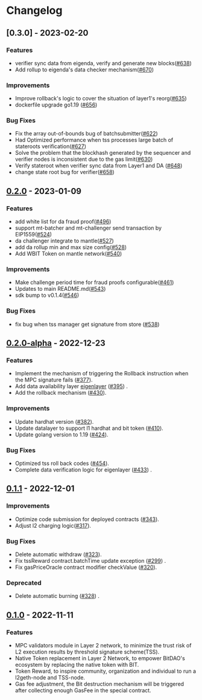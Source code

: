 # Changelog

## [0.3.0] - 2023-02-20

### Features
- verifier sync data from eigenda, verify and generate new blocks([#638](https://github.com/mantlenetworkio/mantle/pull/638))
- Add rollup to eigenda's data checker mechanism([#670](https://github.com/mantlenetworkio/mantle/pull/670))

### Improvements
- Improve rollback's logic to cover the situation of layer1's reorg([#635](https://github.com/mantlenetworkio/mantle/pull/635))
- dockerfile upgrade go1.19 ([#656](https://github.com/mantlenetworkio/mantle/pull/656))

### Bug Fixes
- Fix the array out-of-bounds bug of batchsubmitter([#622](https://github.com/mantlenetworkio/mantle/pull/622))
- Had Optimized performance when tss processes large batch of stateroots verification([#627](https://github.com/mantlenetworkio/mantle/pull/627))
- Solve the problem that the blockhash generated by the sequencer and verifier nodes is inconsistent due to the gas limit([#630](https://github.com/mantlenetworkio/mantle/pull/630))
- Verify stateroot when verifier sync data from Layer1 and DA ([#648](https://github.com/mantlenetworkio/mantle/pull/648))
- change state root bug for verifier([#658](https://github.com/mantlenetworkio/mantle/pull/658))

## [0.2.0](https://github.com/mantlenetworkio/mantle/commits/v0.2.0) - 2023-01-09

### Features
- add white list for da fraud proof([#496](https://github.com/mantlenetworkio/mantle/issues/496))
- support mt-batcher and mt-challenger send transaction by EIP1559([#524](https://github.com/mantlenetworkio/mantle/issues/524))
- da challenger integrate to mantle([#527](https://github.com/mantlenetworkio/mantle/issues/527))
- add da rollup min and max size config([#528](https://github.com/mantlenetworkio/mantle/issues/528))
- Add WBIT Token on mantle network([#540](https://github.com/mantlenetworkio/mantle/issues/540))

### Improvements
- Make challenge period time for fraud proofs configurable([#461](https://github.com/mantlenetworkio/mantle/pull/461))
- Updates to main README.md([#543](https://github.com/mantlenetworkio/mantle/pull/543))
- sdk bump to v0.1.4([#546](https://github.com/mantlenetworkio/mantle/pull/546))

### Bug Fixes
- fix bug when tss manager get signature from store ([#538](https://github.com/mantlenetworkio/mantle/pull/538))

## [0.2.0-alpha](https://github.com/mantlenetworkio/mantle/commits/v0.2.0-alpha) - 2022-12-23

### Features
- Implement the mechanism of triggering the Rollback instruction when the MPC signature fails ([#377](https://github.com/mantlenetworkio/mantle/pull/377)).
- Add data availability layer [eigenlayer](https://www.eigenlayer.com/) ([#395](https://github.com/mantlenetworkio/mantle/pull/395)) .
- Add the rollback mechanism ([#430](https://github.com/mantlenetworkio/mantle/pull/430)).

### Improvements
- Update hardhat version ([#382](https://github.com/mantlenetworkio/mantle/pull/382)).
- Update datalayer to support l1 hardhat and bit token ([#410](https://github.com/mantlenetworkio/mantle/pull/410)).
- Update golang version to 1.19 ([#424](https://github.com/mantlenetworkio/mantle/pull/424)).

### Bug Fixes
- Optimized tss roll back codes ([#454](https://github.com/mantlenetworkio/mantle/pull/454)).
- Complete data verification logic for eigenlayer ([#433](https://github.com/mantlenetworkio/mantle/pull/433)) .

## [0.1.1](https://github.com/mantlenetworkio/mantle/commits/v0.1.1) - 2022-12-01


### Improvements
- Optimize code submission for deployed contracts ([#343](https://github.com/mantlenetworkio/mantle/pull/343)).
- Adjust l2 charging logic([#317](https://github.com/mantlenetworkio/mantle/pull/317)).

### Bug Fixes
- Delete automatic withdraw ([#323](https://github.com/mantlenetworkio/mantle/pull/323)).
- Fix tssReward contract.batchTime update exception ([#299](https://github.com/mantlenetworkio/mantle/pull/299)) .
- Fix gasPriceOracle contract modifier checkValue ([#320](https://github.com/mantlenetworkio/mantle/pull/320)).

### Deprecated
- Delete automatic burning ([#328](https://github.com/mantlenetworkio/mantle/pull/328)) .

## [0.1.0](https://github.com/mantlenetworkio/mantle/commits/v0.1.0) - 2022-11-11


### Features
- MPC validators module in Layer 2 network, to minimize the trust risk of L2 execution results by threshold signature scheme(TSS).
- Native Token replacement in Layer 2 Network, to empower BitDAO's ecosystem by replacing the native token with BIT.
- Token Reward, to inspire community, organization and individual to run a l2geth-node and TSS-node.
- Gas fee adjustment, the Bit destruction mechanism will be triggered after collecting enough GasFee in the special contract.
